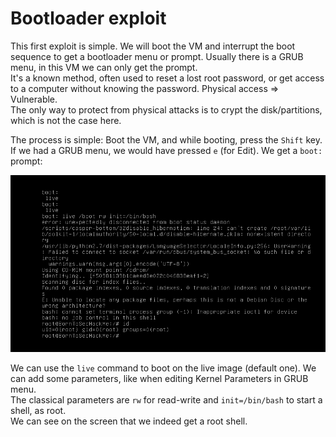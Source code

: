 # Bootloader exploit

This first exploit is simple. We will boot the VM and interrupt the boot sequence to get a bootloader menu or prompt. Usually there is a GRUB menu, in this VM we can only get the prompt.  
It's a known method, often used to reset a lost root password, or get access to a computer without knowing the password. Physical access => Vulnerable.  
The only way to protect from physical attacks is to crypt the disk/partitions, which is not the case here.  

The process is simple: Boot the VM, and while booting, press the `Shift` key. If we had a GRUB menu, we would have pressed `e` (for Edit).
We get a `boot: ` prompt:

![boot prompt](./images/writeup1/boot.png)

We can use the `live` command to boot on the live image (default one). We can add some parameters, like when editing Kernel Parameters in GRUB menu.  
The classical parameters are `rw` for read-write and `init=/bin/bash` to start a shell, as root.  
We can see on the screen that we indeed get a root shell.
